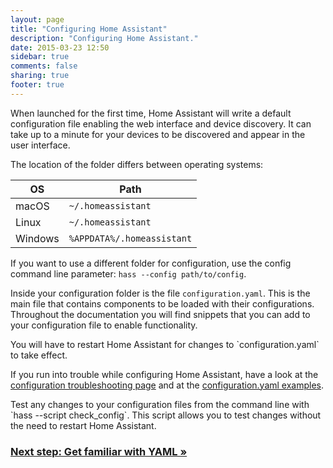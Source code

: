 ```yaml
---
layout: page
title: "Configuring Home Assistant"
description: "Configuring Home Assistant."
date: 2015-03-23 12:50
sidebar: true
comments: false
sharing: true
footer: true
---
```


When launched for the first time, Home Assistant will write a default configuration file enabling the web interface and device discovery. It can take up to a minute for your devices to be discovered and appear in the user interface.

The location of the folder differs between operating systems:

| OS | Path |
| -- | ---- |
| macOS | `~/.homeassistant` |
| Linux | `~/.homeassistant` |
| Windows | `%APPDATA%/.homeassistant` |

If you want to use a different folder for configuration, use the config command line parameter: `hass --config path/to/config`.

Inside your configuration folder is the file `configuration.yaml`. This is the main file that contains components to be loaded with their configurations. Throughout the documentation you will find snippets that you can add to your configuration file to enable functionality.

<p class='note'>
  You will have to restart Home Assistant for changes to `configuration.yaml` to take effect.
</p>

If you run into trouble while configuring Home Assistant, have a look at the [configuration troubleshooting page](/getting-started/troubleshooting-configuration/) and at the [configuration.yaml examples](/cookbook/#example-configurationyaml).

<p class='note tip'>
  Test any changes to your configuration files from the command line with `hass --script check_config`. This script allows you to test changes without the need to restart Home Assistant.
</p>

### [Next step: Get familiar with YAML &raquo;](/getting-started/yaml/)
